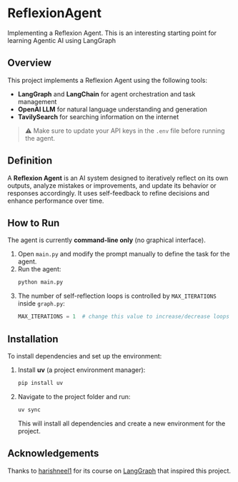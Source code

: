 # ReflexionAgent
Implementing a Reflexion Agent. This is an interesting starting point for learning Agentic AI using LangGraph

## Overview
This project implements a Reflexion Agent using the following tools:
- **LangGraph** and **LangChain** for agent orchestration and task management
- **OpenAI LLM** for natural language understanding and generation
- **TavilySearch** for searching information on the internet

> ⚠️ Make sure to update your API keys in the `.env` file before running the agent.

## Definition
A **Reflexion Agent** is an AI system designed to iteratively reflect on its own outputs, analyze mistakes or improvements, and update its behavior or responses accordingly. It uses self-feedback to refine decisions and enhance performance over time.

## How to Run
The agent is currently **command-line only** (no graphical interface).

1. Open `main.py` and modify the prompt manually to define the task for the agent.
2. Run the agent:
   ```bash
   python main.py
   ```
3. The number of self-reflection loops is controlled by `MAX_ITERATIONS` inside `graph.py`:
   ```python
   MAX_ITERATIONS = 1  # change this value to increase/decrease loops
   ```

## Installation
To install dependencies and set up the environment:

1. Install **uv** (a project environment manager):
   ```bash
   pip install uv
   ```
2. Navigate to the project folder and run:
   ```bash
   uv sync
   ```
   This will install all dependencies and create a new environment for the project.

## Acknowledgements
Thanks to  [harishneel1](https://github.com/harishneel1) for its course on [LangGraph](https://www.youtube.com/watch?v=Y3dbzuQBnUw&t=11278s)
that inspired this project.
